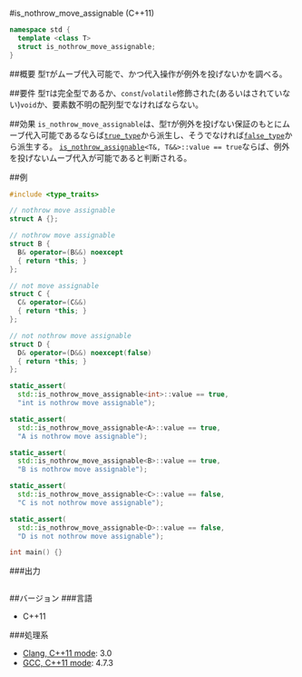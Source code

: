 #is_nothrow_move_assignable (C++11)
```cpp
namespace std {
  template <class T>
  struct is_nothrow_move_assignable;
}
```

##概要
型`T`がムーブ代入可能で、かつ代入操作が例外を投げないかを調べる。


##要件
型`T`は完全型であるか、`const`/`volatile`修飾された(あるいはされていない)`void`か、要素数不明の配列型でなければならない。


##効果
`is_nothrow_move_assignable`は、型`T`が例外を投げない保証のもとにムーブ代入可能であるならば[`true_type`](./integral_constant-true_type-false_type.md)から派生し、そうでなければ[`false_type`](./integral_constant-true_type-false_type.md)から派生する。 
[`is_nothrow_assignable`](./is_nothrow_assignable.md)`<T&, T&&>::value == true`ならば、例外を投げないムーブ代入が可能であると判断される。


##例
```cpp
#include <type_traits>

// nothrow move assignable
struct A {};

// nothrow move assignable
struct B {
  B& operator=(B&&) noexcept
  { return *this; }
};

// not move assignable
struct C {
  C& operator=(C&&)
  { return *this; }
};

// not nothrow move assignable
struct D {
  D& operator=(D&&) noexcept(false)
  { return *this; }
};

static_assert(
  std::is_nothrow_move_assignable<int>::value == true,
  "int is nothrow move assignable");

static_assert(
  std::is_nothrow_move_assignable<A>::value == true,
  "A is nothrow move assignable");

static_assert(
  std::is_nothrow_move_assignable<B>::value == true,
  "B is nothrow move assignable");

static_assert(
  std::is_nothrow_move_assignable<C>::value == false,
  "C is not nothrow move assignable");

static_assert(
  std::is_nothrow_move_assignable<D>::value == false,
  "D is not nothrow move assignable");

int main() {}
```

###出力
```
```

##バージョン
###言語
- C++11

###処理系
- [Clang, C++11 mode](/implementation.md#clang): 3.0
- [GCC, C++11 mode](/implementation.md#gcc): 4.7.3


